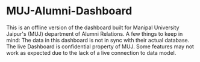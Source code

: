 # MUJ-Alumni-Dashboard
This is an offline version of the dashboard built for Manipal University Jaipur's (MUJ) department of Alumni Relations. A few things to keep in mind:
The data in this dashboard is not in sync with their actual database.
The live Dashboard is confidential property of MUJ.
Some features may not work as expected due to the lack of a live connection to data model.
